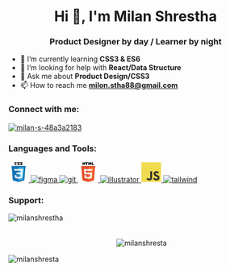 <h1 align="center">Hi 👋, I'm Milan Shrestha</h1>
<h3 align="center">Product Designer by day / Learner by night</h3>


- 🌱 I’m currently learning **CSS3 & ES6**
- 🤝 I’m looking for help with **React/Data Structure**
- 💬 Ask me about **Product Design/CSS3**
- 📫 How to reach me **milon.stha88@gmail.com**

<h3 align="left">Connect with me:</h3>
<p align="left">
<a href="https://linkedin.com/in/milan-s-48a3a2183" target="blank"><img align="center" src="https://raw.githubusercontent.com/rahuldkjain/github-profile-readme-generator/master/src/images/icons/Social/linked-in-alt.svg" alt="milan-s-48a3a2183" height="30" width="40" /></a>
</p>

<h3 align="left">Languages and Tools:</h3>
<p align="left">
  <a href="https://www.w3schools.com/css/" target="_blank" rel="noreferrer"><img
      src="https://raw.githubusercontent.com/devicons/devicon/master/icons/css3/css3-original-wordmark.svg" alt="css3"
      width="40" height="40" /> </a><a
    href="https://www.figma.com/" target="_blank" rel="noreferrer"> <img
      src="https://www.vectorlogo.zone/logos/figma/figma-icon.svg" alt="figma" width="40" height="40" /> </a> <a
    href="https://git-scm.com/" target="_blank" rel="noreferrer"> <img
      src="https://www.vectorlogo.zone/logos/git-scm/git-scm-icon.svg" alt="git" width="40" height="40" /> </a> <a
    href="https://www.w3.org/html/" target="_blank" rel="noreferrer"> <img
      src="https://raw.githubusercontent.com/devicons/devicon/master/icons/html5/html5-original-wordmark.svg"
      alt="html5" width="40" height="40" /> </a> <a href="https://www.adobe.com/in/products/illustrator.html"
    target="_blank" rel="noreferrer"> <img
      src="https://www.vectorlogo.zone/logos/adobe_illustrator/adobe_illustrator-icon.svg" alt="illustrator" width="40"
      height="40" /> </a> <a href="https://developer.mozilla.org/en-US/docs/Web/JavaScript" target="_blank"
    rel="noreferrer"> <img
      src="https://raw.githubusercontent.com/devicons/devicon/master/icons/javascript/javascript-original.svg"
      alt="javascript" width="40" height="40" /> </a><a href="https://tailwindcss.com/" target="_blank" rel="noreferrer"> <img
      src="https://www.vectorlogo.zone/logos/tailwindcss/tailwindcss-icon.svg" alt="tailwind" width="40" height="40" />
  </a>
</p>

<h3 align="left">Support:</h3>
<p><a href="https://www.buymeacoffee.com/milanshrestha"> <img align="left" src="https://cdn.buymeacoffee.com/buttons/v2/default-yellow.png" height="50" width="210" alt="milanshrestha" /></a></p><br><br>

<p>&nbsp;<img align="center" src="https://github-readme-stats.vercel.app/api?username=milanshresta&show_icons=true&locale=en" alt="milanshresta" /></p>

<p><img align="center" src="https://github-readme-streak-stats.herokuapp.com/?user=milanshresta&" alt="milanshresta" /></p>


